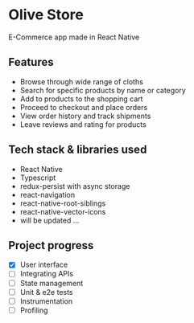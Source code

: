 # Olive Store

E-Commerce app made in React Native

## Features

- Browse through wide range of cloths
- Search for specific products by name or category
- Add to products to the shopping cart
- Proceed to checkout and place orders
- View order history and track shipments
- Leave reviews and rating for products

## Tech stack & libraries used

- React Native
- Typescript
- redux-persist with async storage
- react-navigation
- react-native-root-siblings
- react-native-vector-icons
- will be updated ...

## Project progress

- [x] User interface
- [ ] Integrating APIs
- [ ] State management
- [ ] Unit & e2e tests
- [ ] Instrumentation
- [ ] Profiling
